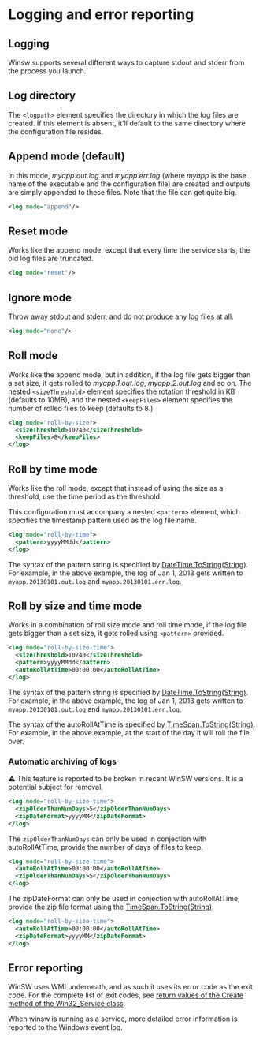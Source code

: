 # Logging and error reporting

## Logging

Winsw supports several different ways to capture stdout and stderr from the process you launch.

## Log directory

The `<logpath>` element specifies the directory in which the log files are created. If this element is absent, it'll default to the same directory where the configuration file resides.

## Append mode (default)

In this mode, *myapp.out.log* and *myapp.err.log* (where *myapp* is the base name of the executable and the configuration file) are created and outputs are simply appended to these files. Note that the file can get quite big.

```xml
<log mode="append"/>
```

## Reset mode

Works like the append mode, except that every time the service starts, the old log files are truncated.

```xml
<log mode="reset"/>
```

## Ignore mode

Throw away stdout and stderr, and do not produce any log files at all.

```xml
<log mode="none"/>
```

## Roll mode

Works like the append mode, but in addition, if the log file gets bigger than a set size, it gets rolled to *myapp.1.out.log*, *myapp.2.out.log* and so on. The nested `<sizeThreshold>` element specifies the rotation threshold in KB (defaults to 10MB), and the nested `<keepFiles>` element specifies the number of rolled files to keep (defaults to 8.)

```xml
<log mode="roll-by-size">
  <sizeThreshold>10240</sizeThreshold>
  <keepFiles>8</keepFiles>
</log>
```

## Roll by time mode

Works like the roll mode, except that instead of using the size as a threshold, use the time period as the threshold.

This configuration must accompany a nested `<pattern>` element, which specifies the timestamp pattern used as the log file name.

```xml
<log mode="roll-by-time">
  <pattern>yyyyMMdd</pattern>
</log>
```

The syntax of the pattern string is specified by [DateTime.ToString(String)](https://docs.microsoft.com/dotnet/api/system.datetime.tostring#System_DateTime_ToString_System_String_). 
For example, in the above example, the log of Jan 1, 2013 gets written to `myapp.20130101.out.log` and `myapp.20130101.err.log`. 

## Roll by size and time mode

Works in a combination of roll size mode and roll time mode, if the log file gets bigger than a set size, it gets rolled using `<pattern>` provided.

```xml
<log mode="roll-by-size-time">
  <sizeThreshold>10240</sizeThreshold>
  <pattern>yyyyMMdd</pattern>
  <autoRollAtTime>00:00:00</autoRollAtTime>
</log>
```

The syntax of the pattern string is specified by [DateTime.ToString(String)](https://docs.microsoft.com/dotnet/api/system.datetime.tostring#System_DateTime_ToString_System_String_). 
For example, in the above example, the log of Jan 1, 2013 gets written to `myapp.20130101.out.log` and `myapp.20130101.err.log`. 

The syntax of the autoRollAtTime is specified by [TimeSpan.ToString(String)](https://docs.microsoft.com/dotnet/api/system.timespan.tostring#System_TimeSpan_ToString_System_String_).
For example, in the above example, at the start of the day it will roll the file over.

### Automatic archiving of logs

:warning: This feature is reported to be broken in recent WinSW versions.
It is a potential subject for removal.


```xml
<log mode="roll-by-size-time">
  <zipOlderThanNumDays>5</zipOlderThanNumDays>
  <zipDateFormat>yyyyMM</zipDateFormat>
</log>
```

The `zipOlderThanNumDays` can only be used in conjection with autoRollAtTime, provide the number of days of files to keep.

```xml
<log mode="roll-by-size-time">
  <autoRollAtTime>00:00:00</autoRollAtTime>
  <zipOlderThanNumDays>5</zipOlderThanNumDays>
</log>
```

The zipDateFormat can only be used in conjection with autoRollAtTime, provide the zip file format using the [TimeSpan.ToString(String)](https://docs.microsoft.com/dotnet/api/system.timespan.tostring#System_TimeSpan_ToString_System_String_).

```xml
<log mode="roll-by-size-time">
  <autoRollAtTime>00:00:00</autoRollAtTime>
  <zipDateFormat>yyyyMM</zipDateFormat>
</log>
```

## Error reporting

WinSW uses WMI underneath, and as such it uses its error code as the exit code. 
For the complete list of exit codes, see [return values of the Create method of the Win32_Service class](https://docs.microsoft.com/windows/win32/cimwin32prov/create-method-in-class-win32-service#return-value).

When winsw is running as a service, more detailed error information is reported to the Windows event log.
